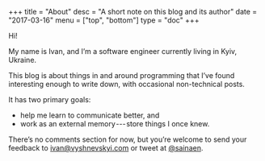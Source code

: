 +++
title = "About"
desc = "A short note on this blog and its author"
date = "2017-03-16"
menu = ["top", "bottom"]
type = "doc"
+++

Hi!

My name is Ivan, and I’m a software engineer currently living in Kyiv, Ukraine.

This blog is about things in and around programming that I’ve found
interesting enough to write down, with occasional non-technical posts.

It has two primary goals:

* help me learn to communicate better, and
* work as an external memory&hairsp;---&hairsp;store things I once knew.

There’s no comments section for now, but you’re welcome to send your feedback
to [ivan@vyshnevskyi.com](mailto:ivan@vyshnevskyi.com) or
tweet at [@sainaen](https://twitter.com/sainaen).
